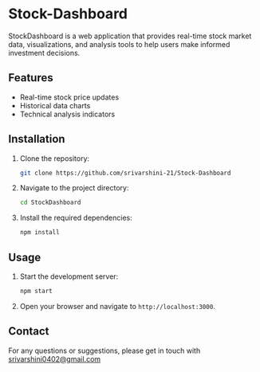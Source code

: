 # Stock-Dashboard

StockDashboard is a web application that provides real-time stock market data, visualizations, and analysis tools to help users make informed investment decisions.

## Features

- Real-time stock price updates
- Historical data charts
- Technical analysis indicators

## Installation

1. Clone the repository:
    ```bash
    git clone https://github.com/srivarshini-21/Stock-Dashboard
    ```
2. Navigate to the project directory:
    ```bash
    cd StockDashboard
    ```
3. Install the required dependencies:
    ```bash
    npm install
    ```

## Usage

1. Start the development server:
    ```bash
    npm start
    ```
2. Open your browser and navigate to `http://localhost:3000`.

## Contact

For any questions or suggestions, please get in touch with srivarshini0402@gmail.com
